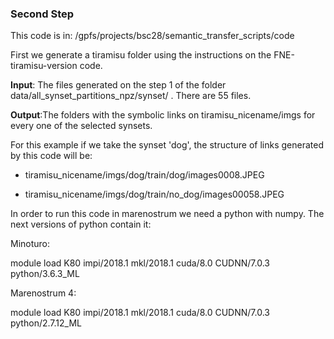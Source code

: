 ### Second Step
This code is in:  /gpfs/projects/bsc28/semantic_transfer_scripts/code

First we generate a tiramisu folder using the instructions on the FNE-tiramisu-version code. 

**Input**: The files generated on the step 1 of the folder data/all_synset_partitions_npz/synset/ . There are 55 files. 


**Output**:The folders with the symbolic links on tiramisu_nicename/imgs for every one of the selected synsets. 

For this example if we take the synset 'dog', the structure of links generated by this code will be: 
 

- tiramisu_nicename/imgs/dog/train/dog/images0008.JPEG

- tiramisu_nicename/imgs/dog/train/no_dog/images00058.JPEG

In order to run this code in marenostrum we need a python with numpy. The next versions of python contain it:
 
Minoturo:

module load K80 impi/2018.1 mkl/2018.1 cuda/8.0 CUDNN/7.0.3 python/3.6.3_ML


Marenostrum 4: 

module load K80 impi/2018.1 mkl/2018.1 cuda/8.0 CUDNN/7.0.3 
python/2.7.12_ML
